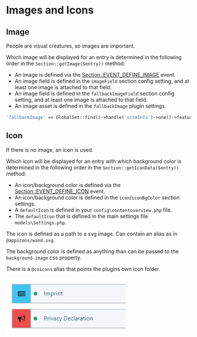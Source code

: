 # Images and Icons

## Image

People are visual creatures, so images are important.

Which image will be displayed for an entry is determined in the following order in the `Section::getImage($entry))`
method:

* An image is defined via the [Section::EVENT_DEFINE_IMAGE](../customize/events#define-images) event.
* An image field is defined in the `imageField` section config setting, and at least one image is attached to that
  field.
* An image field is defined in the `fallbackImageField` section config setting, and at least one image is attached to
  that field.
* An image asset is defined in the `fallbackImage` plugin settings.

```php
'fallbackImage' => GlobalSet::find()->handle('siteInfo')->one()->featuredImage->one(),
```

## Icon

If there is no image, an icon is used.

Which icon will be displayed for an entry with which background color is determined in the following order in
the `Section::getIconData($entry))` method:

* An icon/background color is defined via the [Section::EVENT_DEFINE_ICON](../customize/events#define-icons) event. 
* An icon/background color is defined in the `icon`/`iconBgColor` section settings.
* A `defaultIcon` is defined in your `config\contentoverview.php` file.
* The `defaultIcon` that is defined in the main settings file `models\Settings.php`.

The icon is defined as a path to a svg image. Can contain an alias as in `@appicons/wand.svg`.

The background color is defined as anything than can be passed to the `background-image` css property.

There is a `@coicons` alias that points the plugins own icon folder.

![Screenshot](/images/icons.jpg)